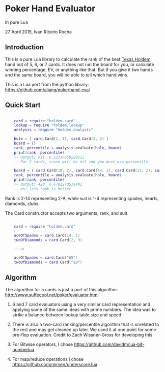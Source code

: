 Poker Hand Evaluator
====================

In pure Lua

27 April 2015, Ivan Ribeiro Rocha

Introduction
------------

This is a pure Lua library to calculate the rank of the best [Texas Holdem]
hand out of 5, 6, or 7 cards. It does not run the board for you, or
calculate winning percentage, EV, or anything like that. But if you give
it two hands and the same board, you will be able to tell which hand
wins.

This is a Lua port from the python library: https://github.com/aliang/pokerhand-eval

Quick Start
-----------

```lua

    card = require "holdem.card"
    lookup = require "holdem.lookup"
    analysis = require "holdem.analysis"

    hole = { card.Card(2, 1), card.Card(2, 2) }
    board = {}
    rank, percentile = analysis.evaluate(hole, board)
    print(rank, percentile)
    -- Output: nil	0.52337858220211
    -- For 2 cards, score will be nil and you must use percentile

    board = { card.Card(10, 2), card.Card(14, 2), card.Card(13, 2), card.Card(7, 2) }
    rank, percentile = analysis.evaluate(hole, board)
    print(rank, percentile)
    -- Output: 420	0.6792270531401
    -- ps: less rank is better
```

Rank is 2-14 representing 2-A, while suit is 1-4 representing
spades, hearts, diamonds, clubs.

The Card constructor accepts two arguments, rank, and suit.

```lua

    card = require "holdem.card"

    aceOfSpades = card.Card(14, 1)
    twoOfDiamonds = card.Card(2, 3)

    -- or

    aceOfSpades = card.Card("AS")
    twoOfDiamonds = card.Card("2D")
```

Algorithm
---------

The algorithm for 5 cards is just a port of this algorithm:
http://www.suffecool.net/poker/evaluator.html

1. 6 and 7 card evaluators using a very similar card representation and 
applying some of the same ideas with prime numbers. The idea was to 
strike a balance between lookup table size and speed.

2. There is also a two-card ranking/percentile algorithm that is unrelated
to the rest and may get cleaned up later. We used it at one point for
some pre-flop evaluation. Credit to Zach Wissner-Gross for developing
this.

3. For Bitwise operators, I chose https://github.com/davidm/lua-bit-numberlua

4. For map/reduce operations I chose https://github.com/mirven/underscore.lua

[Texas Holdem]: http://en.wikipedia.org/wiki/Texas_hold_%27em

